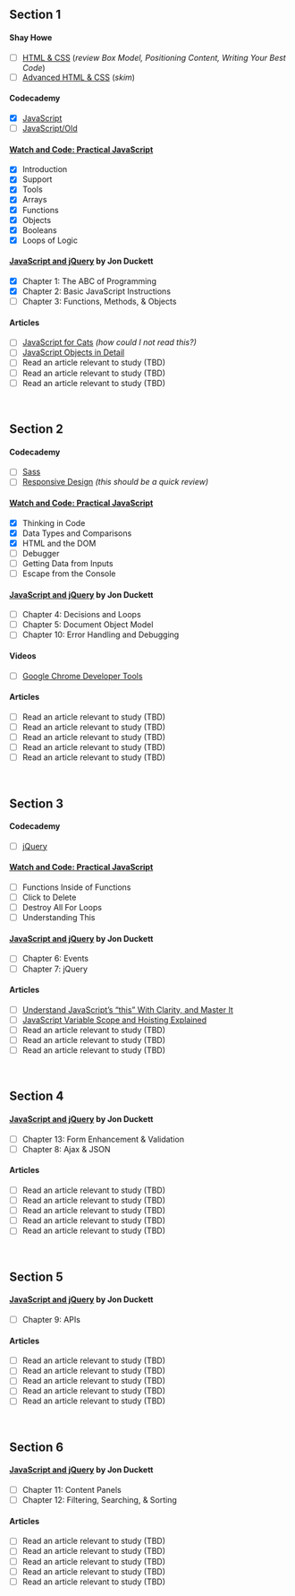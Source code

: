 ## Section 1
#### Shay Howe
- [ ] [HTML & CSS](http://learn.shayhowe.com/html-css/) (_review Box Model, Positioning Content, Writing Your Best Code_)
- [ ] [Advanced HTML & CSS](http://learn.shayhowe.com/advanced-html-css/) (_skim_)
#### Codecademy
- [x] [JavaScript](https://www.codecademy.com/learn/learn-javascript)
- [ ] [JavaScript/Old](https://www.codecademy.com/learn/javascript)
#### [Watch and Code: Practical JavaScript](https://watchandcode.com)
- [x] Introduction
- [x] Support
- [x] Tools
- [x] Arrays
- [x] Functions
- [x] Objects
- [x] Booleans
- [x] Loops of Logic
#### [JavaScript and jQuery](https://www.amazon.com/JavaScript-jQuery-Interactive-Front-End-Development/dp/1118871650/) by Jon Duckett
- [x] Chapter 1: The ABC of Programming
- [x] Chapter 2: Basic JavaScript Instructions
- [ ] Chapter 3: Functions, Methods, & Objects
#### Articles
- [ ] [JavaScript for Cats](http://jsforcats.com/) _(how could I not read this?)_
- [ ] [JavaScript Objects in Detail](http://javascriptissexy.com/javascript-objects-in-detail/)
- [ ] Read an article relevant to study (TBD)
- [ ] Read an article relevant to study (TBD)
- [ ] Read an article relevant to study (TBD)
<br>



## Section 2
#### Codecademy
- [ ] [Sass](https://www.codecademy.com/learn/learn-sass)
- [ ] [Responsive Design](https://www.codecademy.com/learn/learn-responsive-design) _(this should be a quick review)_
#### [Watch and Code: Practical JavaScript](https://watchandcode.com)
- [x] Thinking in Code
- [x] Data Types and Comparisons
- [x] HTML and the DOM
- [ ] Debugger
- [ ] Getting Data from Inputs
- [ ] Escape from the Console
#### [JavaScript and jQuery](https://www.amazon.com/JavaScript-jQuery-Interactive-Front-End-Development/dp/1118871650/) by Jon Duckett
- [ ] Chapter 4: Decisions and Loops
- [ ] Chapter 5: Document Object Model
- [ ] Chapter 10: Error Handling and Debugging
#### Videos
- [ ] [Google Chrome Developer Tools](https://www.youtube.com/watch?v=JzZFccCEgGA)
#### Articles
- [ ] Read an article relevant to study (TBD)
- [ ] Read an article relevant to study (TBD)
- [ ] Read an article relevant to study (TBD)
- [ ] Read an article relevant to study (TBD)
- [ ] Read an article relevant to study (TBD)
<br>



## Section 3
#### Codecademy
- [ ] [jQuery](https://www.codecademy.com/learn/jquery)
#### [Watch and Code: Practical JavaScript](https://watchandcode.com)
- [ ] Functions Inside of Functions
- [ ] Click to Delete
- [ ] Destroy All For Loops
- [ ] Understanding This
#### [JavaScript and jQuery](https://www.amazon.com/JavaScript-jQuery-Interactive-Front-End-Development/dp/1118871650/) by Jon Duckett
- [ ] Chapter 6: Events
- [ ] Chapter 7: jQuery
#### Articles
- [ ] [Understand JavaScript’s “this” With Clarity, and Master It](http://javascriptissexy.com/understand-javascripts-this-with-clarity-and-master-it/)
- [ ] [JavaScript Variable Scope and Hoisting Explained](http://javascriptissexy.com/javascript-variable-scope-and-hoisting-explained/)
- [ ] Read an article relevant to study (TBD)
- [ ] Read an article relevant to study (TBD)
- [ ] Read an article relevant to study (TBD)
<br>



## Section 4
#### [JavaScript and jQuery](https://www.amazon.com/JavaScript-jQuery-Interactive-Front-End-Development/dp/1118871650/) by Jon Duckett
- [ ] Chapter 13: Form Enhancement & Validation
- [ ] Chapter 8: Ajax & JSON
#### Articles
- [ ] Read an article relevant to study (TBD)
- [ ] Read an article relevant to study (TBD)
- [ ] Read an article relevant to study (TBD)
- [ ] Read an article relevant to study (TBD)
- [ ] Read an article relevant to study (TBD)
<br>



## Section 5
#### [JavaScript and jQuery](https://www.amazon.com/JavaScript-jQuery-Interactive-Front-End-Development/dp/1118871650/) by Jon Duckett
- [ ] Chapter 9: APIs
#### Articles
- [ ] Read an article relevant to study (TBD)
- [ ] Read an article relevant to study (TBD)
- [ ] Read an article relevant to study (TBD)
- [ ] Read an article relevant to study (TBD)
- [ ] Read an article relevant to study (TBD)
<br>



## Section 6
#### [JavaScript and jQuery](https://www.amazon.com/JavaScript-jQuery-Interactive-Front-End-Development/dp/1118871650/) by Jon Duckett
- [ ] Chapter 11: Content Panels
- [ ] Chapter 12: Filtering, Searching, & Sorting
#### Articles
- [ ] Read an article relevant to study (TBD)
- [ ] Read an article relevant to study (TBD)
- [ ] Read an article relevant to study (TBD)
- [ ] Read an article relevant to study (TBD)
- [ ] Read an article relevant to study (TBD)
<br>
